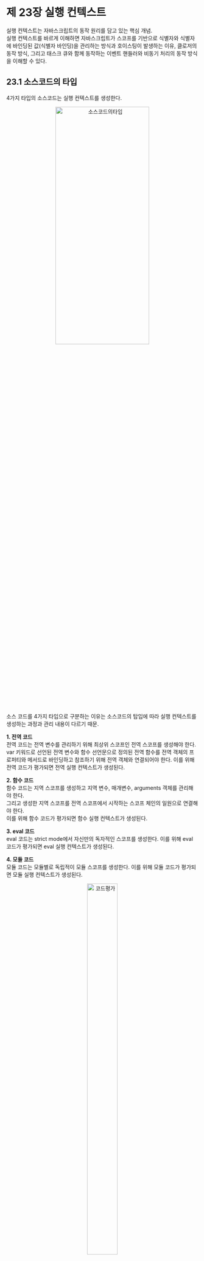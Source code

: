제 23장 실행 컨텍스트
========================
실행 컨텍스트는 자바스크립트의 동작 원리를 담고 있는 핵심 개념.   
실행 컨텍스트를 바르게 이해하면 자바스크립트가 스코프를 기반으로 식별자와 식별자에 바인딩된 값(식별자 바인딩)을 관리하는 방식과 호이스팅이 발생하는 이유, 클로저의 동작 방식,
그리고 태스크 큐와 함께 동작하는 이벤트 핸들러와 비동기 처리의 동작 방식을 이해할 수 있다.

23.1 소스코드의 타입
----------------------
4가지 타입의 소스코드는 실행 컨텍스트를 생성한다.
<br/>
<p align="center">
<img src="./img/소스코드의타입.PNG" width="70%" height="40%" align="center" title="소스코드의타입" alt="소스코드의타입"></img>
</p>
<br/>
소스 코드를 4가지 타입으로 구분하는 이유는 소스코드의 탑입에 따라 실행 컨텍스트를 생성하는 과정과 관리 내용이 다르기 때문.

**1. 전역 코드**   
전역 코드는 전역 변수를 관리하기 위해 최상위 스코프인 전역 스코프를 생성해야 한다.   
var 키워드로 선언된 전역 변수와 함수 선언문으로 정의된 전역 함수를 전역 객체의 프로퍼티와 메서드로 바인딩하고 참조하기 위해 전역 객체와 연결되어야 한다. 이를 위해 전역 코드가 평가되면 전역 실행 컨텍스트가 생성된다. 

**2. 함수 코드**   
함수 코드는 지역 스코프를 생성하고 지역 변수, 매개변수, arguments 객체를 관리해야 한다.   
그리고 생성한 지역 스코프를 전역 스코프에서 시작하는 스코프 체인의 일원으로 연결해야 한다.   
이를 위해 함수 코드가 평가되면 함수 실행 컨텍스트가 생성된다.

**3. eval 코드**   
eval 코드는 strict mode에서 자신만의 독자적인 스코프를 생성한다. 이를 위해 eval 코드가 평가되면 eval 실행 컨텍스트가 생성된다.

**4. 모듈 코드**   
모듈 코드는 모듈별로 독립적이 모듈 스코프를 생성한다. 이를 위해 모듈 코드가 평가되면 모듈 실행 컨텍스트가 생성된다.
<br/>
<p align="center">
<img src="./img/코드평가.PNG" width="40%" height="50%" align="center" title="코드평가" alt="코드평가"></img>
</p>
<br/>

23.2 소스코드의 평가와 실행
------------------------------
모든 소스코드는 실행에 앞서 평가과정을 거치며 코드를 실행하기 위한 준비를 한다.   
다시 말해, js엔진은 소스코드를 2개의 과정, 즉 **소스코드의 평가**와 **소스코드의 실행** 과정으로 나누어 처리한다.

* 소스코드 평가 과정에서는 실행 컨텍스트를 생성하고 변수, 함수 등의 선언문만 먼저 실행하여 생성된 변수나 함수 식별자를 키로 실행 컨텍스트가 관리하는 스코프(렉시컬 환경의 
환경 레코드)에 등록한다.
* 소스코드 평가 과정이 끝나면 비로소 선언문을 제외한 소스코드가 순차적으로 실행되기 시작한다. 즉, 런타임이 시작된다.   
이때 소스코드 실행에 필요한 정보, 즉 변수나 함수의 참조를 실행 컨텍스트가 관리하는 스코프에서 검색해서 취득한다.   
그리고 변수 값의 변경 등 소스코드의 실행 결과는 다시 실행 컨텍스트가 관리하는 스코프에 등록된다. 
<br/>
<p align="center">
<img src="./img/소스코드의평가와실행.PNG" width="50%" height="40%" align="center" title="소스코드의평가와실행" alt="소스코드의평가와실행"></img>
</p>
<br/>

23.3 실행 컨텍스트의 역할
---------------------------
**1. 전역 코드 평가**   
전역 코드를 실행하기에 앞서 먼저 전역 코드 평가 과정을 거치며 전역 코드를 실행하기 위한 준비를 한다.   
평가 과정에서는 선언문만 먼저 실행한다. 따라서 전역 코드의 변수 선언문과 함수 선언문이 먼저 실행되고,   
그 결과 생성된 전역 변수와 전역 함수가 실행 컨텍스트가 관리하는 전역 스코프에 등록된다.   
이때 var 키워드로 선언된 전역 변수와 함수 선언문으로 정의된 전역 함수는 전역 객체의 프로퍼티와 메서드가 된다.   

**2. 전역 코드 실행**   
전역 코드 평가 과정이 끝나면 런타임이 시작되어 전역 코드가 순차적으로 실행되기 시작한다.   
이때 전역 변수에 값이 할당되고 함수가 호출된다. 함수가 호출되면 순차적으로 실행되던 전역 코드의 실행을 일시 중단하고 코드 실행 순서를 변경하여 함수 내부로 진입한다.

**3. 함수 코드 평가**   
함수 호출에 의해 코드 실행 순서가 변경되어 함수 내부로 진입하면 함수 내부의 문들을 실행하기에 앞서 함수 코드 평가 과정을 거치며 함수 코드를 실행하기 위한 준비를 한다.   
이때 매개변수와 지역 변수 선언문이 먼저 실행되고, 그 결과 생성된 매개변수와 지역 변수가 실행 컨텍스트가 관리하는 지역 스코프에 등록된다.   
또한 함수 내부에서 지역 변수처럼 사용할 수 있는 arguments 객체가 생성되어 지역 스코프에 등록되고 this 바인딩도 결정된다.

**4. 함수 코드 실행**   
함수 코드 평가 과정이 끝나면 런타임이 시작되어 함수 코드가 순차적으로 실행되기 시작한다.   
이때 매개변수와 지역 변수에 값이 할당되고 console.log 메서드가 호출된다.   
console.log 메서드의 실행이 종료되면 함수 코드 실행 과정이 종료되고 함수 호출 이전으로 되돌아가 전역 코드 실행을 계속한다.

* 코드가 실행되려면 다음과 같이 스코프, 식별자, 코드 실행 순서 등의 관리가 필요하다.   
1. 선언에 의해 생성된 모든 식별자를 스코프를 구분하고 등록하여 상태 변화를 지속적으로 관리   
2. 스코프는 중첩 관계에 의해 스코프 체인을 형성해야 한다. 즉, 스코프 체인을 통해 상위 스코프로 이동하여 식별자를 검색할 수 있어야 한다.  
3. 현재 실행 중인 코드의 실행 순서를 변경할 수 있어야 하며 다시 되돌아갈 수도 있어야 한다.   

* 이 모든 것을 관리하는 것이 실행 컨텍스트   
**실행 컨텍스트** : 소스코드를 실행하는 데 필요한 환경을 제공하고 코드의 실행 결과를 실제로 관리하는 영역이다.   
                    식별자를 등록하고 관리하는 스코프와 코드 실행 순서 관리를 구현한 내부 메커니즘으로, 모든 코드는 실행 컨텍스트를 통해 실행되고 관리된다.   
                    
* 식별자와 스코프는 실행 컨텍스트의 **렉시컬 환경**으로 관리하고 코드 실행 순서는 **실행 컨텍스트 스택**으로 관리한다.

23.4 실행 컨텍스트 스택
--------------------------
js 엔진은 먼저 전역 코드를 평가하여 전역 실행 컨텍스트를 생성한다. 그리고 함수가 호출되면 함수 코드를 평가하여 함수 실행 컨텍스트를 생성한다.   
이때 생성된 실행 컨텍스트는 스택 자료구조로 관리된다. 이를 **실행 컨텍스트 스택**이라고 부른다.

**1. 전역 코드의 평가와 실행**   
js엔진은 먼저 전역 코드를 평가하여 전역 실행 컨텍스트를 생성하고 실행 컨텍스트 스택에 푸시한다.   
이때 전역 변수와 전역 함수가 전역 실행 컨텍스트에 등록된다. 이후 전역 코드가 실행되기 시작하여 전역 변수에 값이 할당되고 전역 함수가 호출된다.

**2. 전역 함수 코드의 평가와 실행**   
전역 함수가 호출되면 전역 코드의 실행은 일시 중단되고 코드의 제어권이 전역 함수 내부로 이동한다.   
js 엔진은 전역 함수 내부의 함수 코드를 평가하여 전역 함수 실행 컨텍스트를 생성하고 실행 컨텍스트 스택에 푸시한다.   
이때 전역 함수의 지역 변수와 중첩 함수가 전역 함수 실행 컨텍스트에 등록된다. 이후 전역 함수 코드가 실행되기 시작하여 지역 변수에 값이 할당되고 중첩 함수가 호출된다.

**3. 중첩 함수 코드의 평가와 실행**   
중첩 함수가 호출되면 전역 함수 코드의 실행은 일시 중단되고 코드의 제어권이 중첩 함수 내부로 이동한다.   
js 엔진은 중첩 함수 내부의 함수 코드를 평가하여 중첩 함수 실행 컨텍스트를 생성하고 실행 컨텍스트 스택에 푸시한다.   
이때 중첩 함수의 지역 변수가 중첩 함수 실행 컨텍스트에 등록된다. 이후 중첩 함수 코드가 실행되기 시작하여 지역 변수에 값이 할당되고 console.log 메서드를 호출한 이후, 중첩 함수는 종료된다.

**4. 전역 함수 코드로 복귀**   
중첩 함수가 종료되면 코드의 제어권은 다시 내부에 중첩 함수를 가지고 있는 전역 함수로 이동한다.   
이때 js 엔진은 중첩 함수 실행 컨텍스트를 실행 컨텍스트 스택에서 팝하여 제거한다. 그리고 전역 함수는 더 이상 실행할 코드가 없으므로 종료된다.

**5. 전역 코드로 복귀**   
전역 함수가 종료되면 코드의 제어권은 다시 전역 코드로 이동한다.   
이때 js 엔진은 전역 함수 실행 컨텍스트를 실행 컨텍스트 스택에서 팝하여 제거한다. 그리고 더 이상 실행할 전역 코드가 남아있지 않으므로 전역 실행 컨텍스트도 실행 컨텍스트 스택에서 팝되어 실행 컨텍스트 스택에는 아무것도 남아있지 않게 된다.

* 실행컨텍스트 스택은 코드의 실행순서를 관리한다. 소스코드가 평가되면 실행컨텍스트가 생성되고 실행컨텍스트 스택의 최상위에 쌓인다.   
실행 컨텍스트 스택의 최상위에 존재하는 실행 컨텍스트는 언제나 현재 실행중인 코드의 실행 컨텍스트다.

23.5 렉시컬 환경
-------------------------
렉시컬 환경은 식별자와 식별자에 바인딩된 값, 그리고 상위 스코프에 대한 참조를 기록하는 자료구조로 실행 컨텍스트를 구성하는 컴포넌트다.   
실행 컨텍스트 스택이 코드의 실행 순서를 관리한다면 렉시컬 환경은 스코프와 식별자를 관리한다.
<br/>
<p align="center">
<img src="./img/렉시컬환경과 스코프 체인.PNG" width="60%" height="40%" align="center" title="렉시컬환경과 스코프 체인" alt="렉시컬환경과 스코프 체인"></img>
</p>
<br/>

* 렉시컬 환경은 키와 값을 갖는 객체 형태의 스코프를 생성하여 식별자를 키로 등록하고 식별자에 바인딩된 값을 관리한다.   
즉, 렉시컬 환경은 스코프를 구분하여 식별자를 등록하고 관리하는 저장소 역할을 하는 렉시컬 스코프의 실체다.

* 실행 컨텍스트는 LexicalEnvironment 컴포넌트와 VariableEnvironment 컴포넌트로 구성된다.

* 렉시컬 환경은 다음의 두 개의 컴포넌트로 구성된다.   

**1. 환경 레코드(Environment Record)**   
스코프에 포함된 식별자를 등록하고 등록된 식별자에 바인딩된 값을 관리하는 저장소다.   
환경 레코드는 소스코드의 타입에 따라 관리하는 내용에 차이가 있다.

**2. 외부 렉시컬 환경에 대한 참조(Outer Lexical Environment Reference)**   
외부 렉시컬 환경에 대한 참조는 상위 스코프를 가리킨다. 이때 상위 스코프란 외부 렉시컬 환경, 즉 해당 실행 컨텍스트를 생성한 소스코드를 포함하는 상위 코드의 렉시컬 환경을 말한다. 외부 렉시컬 환경에 대한 참조를 통해 단방향 링크드 리스트인 스코프 체인을 구현한다.
<br/>
<p align="center">
<img src="./img/렉시컬환경의 구성 컴포넌트.PNG" width="30%" height="20%" align="center" title="렉시컬환경의 구성 컴포넌트" alt="렉시컬환경의 구성 컴포넌트"></img>
</p>
<br/>

23.6 실행 컨텍스트의 생성과 식별자 검색 과정
---------------------------------------------
### 23.6.1 전역 객체 생성   
전역 객체는 전역 코드가 평가되기 이전에 생성된다. 이때 전역 객체에는 빌트인 전역 프로퍼티와 빌트인 전역 함수, 그리고 표준 빌트인 객체가 추가되며 동적 환경에 따라 클라이언트 사이드 Web API 또는 특정 환경을 위한 호스트 객체를 포함한다.   

전역 객체도 Object.prototype을 상속받는다. 즉, 전역 객체도 프로토타입 체인의 일원이다.

### 23.6.2 전역 코드 평가   
소스코드가 로드되면 js 엔진은 전역 코드를 평가한다. 전역 코드 평가는 다음과 같은 순서로 진행된다. 
<br/>
<p align="center">
<img src="./img/전역 실행 컨텍스트와 렉시컬 환경.PNG" width="60%" height="40%" align="center" title="전역 실행 컨텍스트와 렉시컬 환경" alt="전역 실행 컨텍스트와 렉시컬 환경"></img>
</p>

**1. 전역 실행 컨텍스트 생성**   
먼저 비어있는 전역 실행 컨텍스트를 생성하여 실행 컨텍스트 스택에 푸시한다.   
이때 전역 실행 컨텍스트는 실행 컨텍스트 스택의 최상위, 즉 실행중인 실행 컨텍스트가 된다.   

**2. 전역 렉시컬 환경 생성**   
전역 렉시컬 환경을 생성하고 전역 실행 컨텍스트에 바인딩한다.   
렉시컬 환경은 2개의 컴포넌트(환경 레코드와 외부 렉시컬 환경에 대한 참조)로 구성된다.
<br/>
<p align="center">
<img src="./img/전역 렉시컬 환경 생성.PNG" width="40%" height="30%" align="center" title="전역 렉시컬 환경 생성" alt="전역 렉시컬 환경 생성"></img>
</p>

   **2.1 전역 환경 레코드 생성**   
   전역 렉시컬 환경을 구성하는 컴포넌트인 전역 환경 레코드는 전역 변수를 관리하는 전역 스코프, 전역 객체의 빌트인 전역 프로퍼티와 빌트인 전역 함수, 표준 빌트인 객체를 제공한다.    
   전역 스코프 역학을 하는 전역 환경 레코드는 객체 환격 레코드와 선언적 환경 레코드로 구성되어 있다.    
   
   **객체 환경 레코드** : 기존의 전역 객체가 관리하던 var 키워드로 선언한 전역 변수와 함수 선언문으로 정의한 전역 함수, 빌트인 전역 프로퍼티와 빌트인 전역 함수, 표준 빌트인 객체를 관리함
   
   **선언적 환경 레코드** : let, const 키워드로 선언한 전역 변수를 관리한다. 
   
   전역 환경 레코드의 객체 환경 레코드와 선언적 환경 레코드는 서로 협력하여 전역 스코프와 전역 객체(전역 변수의 전역 객체 프로퍼티화)를 관리한다.
   
   **2.1.1 객체 환경 레코드 생성**   
   * 전역 환경 레코드를 구성하는 컴포넌트인 객체 환경 코드는 BindingObject 라고 부르는 객체와 연결된다.   
   BindingObject는 "전역 객체 생성"에서 생성된 전역 객체다.
   * 전역 코드 평가 과정에서 var 키워드로 선언한 전역 변수와 함수 선언문으로 정의된 전역 함수는 전역 환경 레코드의 객체 환경 레코드에 연결된 BindingObject를 통해 전역 객체의 프로퍼티와 메서드가 된다. 
   <br/>
   <p align="center">
   <img src="./img/객체 환경 레코드.PNG" width="70%" height="30%" align="center" title="객체 환경 레코드" alt="객체 환경 레코드"></img>
   </p>
   
   **2.1.2 선언적 환경 레코드 생성**   
   let, const 키워드로 선언한 변수는 선언적 환경 레코드에 등록되고 관리된다.   
   let, const 키워드로 선언한 전역 변수는 전역 객체의 프로퍼티가 되지 않고 전역 환경 레코드의 선언적 환경 레코드에 존재하게 된다.
   <br/>
   <p align="center">
   <img src="./img/선언적 환경 레코드.PNG" width="70%" height="30%" align="center" title="선언적 환경 레코드" alt="선언적 환경 레코드"></img>
   </p>
   
   **2.2 this 바인딩**   
   전역 환경 레코드의 [[GlobalThisValue]] 내부 슬롯에 this가 바인딩된다.   
   일반적으로 전역 코드에서 this는 전역 객체를 가리키므로 전역 환경 레코드의 [[GlobalThisValue]] 내부 슬롯에는 전역 객체가 바인딩된다.    
   전역 코드에서 this를 참조하면 전역 환경 레코드의 [[GlobalThisValue]] 내부 슬롯에 바인딩되어 있는 객체가 반환된다. 
   <br/>
    <p align="center">
    <img src="./img/this바인딩.PNG" width="70%" height="30%" align="center" title="this바인딩" alt="this바인딩"></img>
    </p>
    
    전역 환경 레코드를 구성하는 객체 환경 레코드와 선언적 환경 레코드에는 this 바인딩이 없다.   
    this 바인딩은 전역 환경 레코드와 함수 환경 레코드에만 존재한다.
    
   **2.3 외부 렉시컬 환경에 대한 참조 결정**   
   외부 렉시컬 환경에 대한 참조는 현재 평가 중인 소스코드를 포함하는 외부 소스코드의 렉시컬 환경, 즉 상위 스코프를 가리킨다.   
   이를 통해 단방향 링크드 리스트인 스코프 체인을 구현한다. (전역 렉시컬 환경이 스코프 체인의 종점에 존재함)
   

### 23.6.3 전역 코드 실행   
전역 코드가 순차적으로 실행되기 시작한다. 변수 할당문이 실행되어 전역 변수에 값이 할당된다. 그리고 전역 함수가 호출된다.

* 식별자 결정을 위해 식별자를 검색할 때는 실행 중인 실행 컨텍스트에서 식별자를 검색하기 시작한다.   
선언된 식별자는 실행 컨텍스트의 렉시컬 환경의 환경 레코드에 등록되어 있다.   

**식별자 결정** : 변수 할당문 또는 함수 호출문을 실행하려면 먼저 변수 또는 함수 이름이 선언된 식별자인지 확인해야 한다.   
동일한 이름의 식별자가 다른 스코프에 여러 개 존재할 수도 있다. 따라서 어느 스코프의 식별자를 참조하면 되는지 결정할 필요가 있다.   

* 만약 실행 중인 실행 컨텍스트의 렉시컬 환경에서 식별자를 검색할 수 없으면 외부 렉시컬 환경에 대한 참조가 가리키는 렉시컬 환경, 즉 상위 스코프로 이동하여 식별자를 검색한다.

### 23.6.4 전역 함수 코드 평가   
현재 전역 코드 평가를 통해 전역 실행 컨텍스트가 생성되었고 전역 코드를 실행하고 있다. (전역 함수를 호출하기 직전)   
전역 함수가 호출되면 전역 코드의 실행을 일시 중단하고 전역 함수 내부로 코드의 제어권이 이동한다. 그리고 함수 코드를 평가하기 시작.   

함수 코드 평가는 아래 순서로 진행된다.
<br/>
<p align="center">
<img src="./img/전역함수 실행컨텍스트와 렉시컬환경.PNG" width="70%" height="30%" align="center" title="전역함수실행 컨텍스트와 렉시컬환경" alt="전역함수실행 컨텍스트와 렉시컬환경"></img>
</p>

**1. 함수 실행 컨텍스트 생성**   
먼저 전역 함수 실행 컨텍스트를 생성한다. 생성된 함수 실행 컨텍스트는 함수 렉시컬 환경이 완성된 다음 실행 컨텍스트 스택에 푸시된다.   
   
**2. 함수 렉시컬 환경 생성**   
전역 함수 렉시컬 환경을 생성하고 전역 함수 실행 컨텍스트에 바인딩한다.
   
   **2.1 함수 환경 레코드 생성**   
   함수 렉시컬 환경을 구성하는 컴포넌트 중 하나인 함수 환경 레코드는 매개변수, arguments 객체, 함수 내부에서 선언한 지역 변수와 중첩 함수를 등록하고 관리한다.   
   <br/>
  <p align="center">
  <img src="./img/함수환경레코드의 환경레코드.PNG" width="70%" height="30%" align="center" title="함수환경레코드의 환경레코드" alt="함수환경레코드의 환경레코드"></img>
  </p>
   
   **2.2 this 바인딩**   
   함수 환경 레코드의 [[ThisValue]] 내부 슬롯에 this가 바인딩된다.  [[ThisValue]] 내부 슬롯에 바인딩될 객체는 함수 호출 방식에 따라 결정된다.
   
   **2.3 외부 렉시컬 환경에 대한 참조 결정**   
   외부 렉시컬 환경에 대한 참조에 전역 함수 정의가 평가된 시점에 실행 중인 실행 컨텍스트의 렉시컬 환경의 참조가 할당된다.   
   자바스크립트는 함수를 어디서 호출했는지가 아니라 어디에 정의했는지에 따라 상위 스코프를 결정한다.
   함수 렉시컬 환경의 외부 렉시컬 환경에 대한 참조에 할당되는 것은 바로 함수의 상위 스코프를 가리키는 함수 객체의 내부 슬롯 [[Environment]]에 저장된 렉시컬 환경의 참조다.

